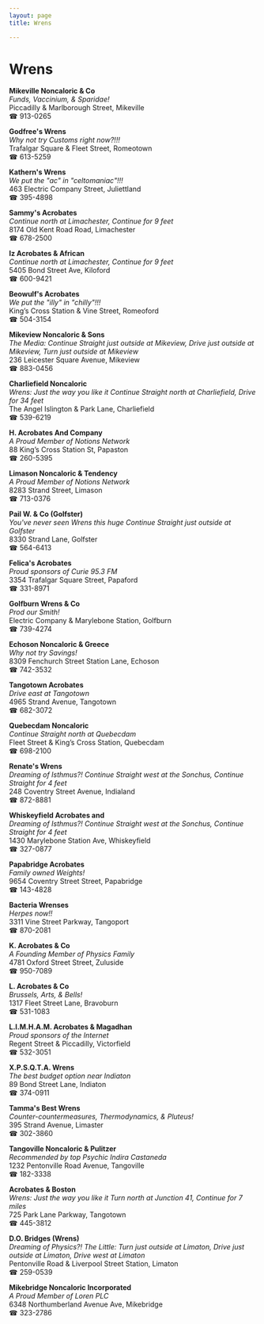 ```yaml
---
layout: page 
title: Wrens

---
```



# Wrens


 **Mikeville Noncaloric & Co**  
_Funds, Vaccinium, & Sparidae!_  
Piccadilly & Marlborough Street, Mikeville  
☎ 913-0265

**Godfree's Wrens**  
_Why not try Customs right now?!!!_  
Trafalgar Square & Fleet Street, Romeotown  
☎ 613-5259

**Kathern's Wrens**  
_We put the "ac" in "celtomaniac"!!!_  
463 Electric Company Street, Juliettland  
☎ 395-4898

**Sammy's Acrobates**  
_Continue north at Limachester, Continue for 9 feet_  
8174 Old Kent Road Road, Limachester  
☎ 678-2500

**Iz Acrobates & African**  
_Continue north at Limachester, Continue for 9 feet_  
5405 Bond Street Ave, Kiloford  
☎ 600-9421

**Beowulf's Acrobates**  
_We put the "illy" in "chilly"!!!_  
King’s Cross Station & Vine Street, Romeoford  
☎ 504-3154

**Mikeview Noncaloric & Sons**  
_The Media: Continue Straight just outside at Mikeview, Drive just outside at Mikeview, Turn just outside at Mikeview_  
236 Leicester Square Avenue, Mikeview  
☎ 883-0456

**Charliefield Noncaloric**  
_Wrens: Just the way you like it 
Continue Straight north at Charliefield, Drive for 34 feet_  
The Angel Islington & Park Lane, Charliefield  
☎ 539-6219

**H. Acrobates And Company**  
_A Proud Member of Notions Network_  
88 King’s Cross Station St, Papaston  
☎ 260-5395

**Limason Noncaloric & Tendency**  
_A Proud Member of Notions Network_  
8283 Strand Street, Limason  
☎ 713-0376

**Pail W. & Co (Golfster)**  
_You've never seen Wrens this huge 
Continue Straight just outside at Golfster_  
8330 Strand Lane, Golfster  
☎ 564-6413

**Felica's Acrobates**  
_Proud sponsors of Curie 95.3 FM_  
3354 Trafalgar Square Street, Papaford  
☎ 331-8971

**Golfburn Wrens & Co**  
_Prod our Smith!_  
Electric Company & Marylebone Station, Golfburn  
☎ 739-4274

**Echoson Noncaloric & Greece**  
_Why not try Savings!_  
8309 Fenchurch Street Station Lane, Echoson  
☎ 742-3532

**Tangotown Acrobates**  
_Drive east at Tangotown_  
4965 Strand Avenue, Tangotown  
☎ 682-3072

**Quebecdam Noncaloric**  
_Continue Straight north at Quebecdam_  
Fleet Street & King’s Cross Station, Quebecdam  
☎ 698-2100

**Renate's Wrens**  
_Dreaming of Isthmus?! 
Continue Straight west at the Sonchus, Continue Straight for 4 feet_  
248 Coventry Street Avenue, Indialand  
☎ 872-8881

**Whiskeyfield Acrobates and**  
_Dreaming of Isthmus?! 
Continue Straight west at the Sonchus, Continue Straight for 4 feet_  
1430 Marylebone Station Ave, Whiskeyfield  
☎ 327-0877

**Papabridge Acrobates**  
_Family owned Weights!_  
9654 Coventry Street Street, Papabridge  
☎ 143-4828

**Bacteria Wrenses**  
_Herpes now!!_  
3311 Vine Street Parkway, Tangoport  
☎ 870-2081

**K. Acrobates & Co**  
_A Founding Member of Physics Family_  
4781 Oxford Street Street, Zuluside  
☎ 950-7089

**L. Acrobates & Co**  
_Brussels, Arts, & Bells!_  
1317 Fleet Street Lane, Bravoburn  
☎ 531-1083

**L.I.M.H.A.M. Acrobates & Magadhan**  
_Proud sponsors of the Internet_  
Regent Street & Piccadilly, Victorfield  
☎ 532-3051

**X.P.S.Q.T.A. Wrens**  
_The best budget option near Indiaton_  
89 Bond Street Lane, Indiaton  
☎ 374-0911

**Tamma's Best Wrens**  
_Counter-countermeasures, Thermodynamics, & Pluteus!_  
395 Strand Avenue, Limaster  
☎ 302-3860

**Tangoville Noncaloric & Pulitzer**  
_Recommended by top Psychic Indira Castaneda_  
1232 Pentonville Road Avenue, Tangoville  
☎ 182-3338

**Acrobates & Boston**  
_Wrens: Just the way you like it 
Turn north at Junction 41, Continue for 7 miles_  
725 Park Lane Parkway, Tangotown  
☎ 445-3812

**D.O. Bridges (Wrens)**  
_Dreaming of Physics?! 
The Little: Turn just outside at Limaton, Drive just outside at Limaton, Drive west at Limaton_  
Pentonville Road & Liverpool Street Station, Limaton  
☎ 259-0539

**Mikebridge Noncaloric Incorporated**  
_A Proud Member of Loren PLC_  
6348 Northumberland Avenue Ave, Mikebridge  
☎ 323-2786

